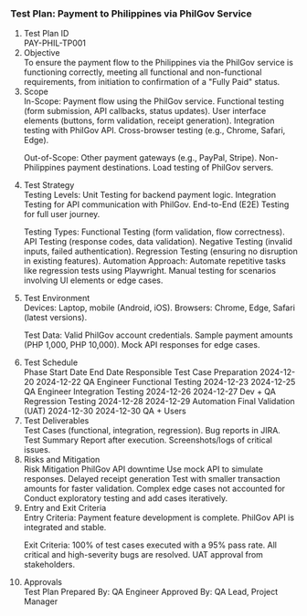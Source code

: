<h3>Test Plan: Payment to Philippines via PhilGov Service</h3>
<ol><li>Test Plan ID</li>
PAY-PHIL-TP001

<li>Objective</li>
To ensure the payment flow to the Philippines via the PhilGov service is functioning correctly, meeting all functional and non-functional requirements, from initiation to confirmation of a "Fully Paid" status.

<li>Scope</li>
In-Scope:
Payment flow using the PhilGov service.
Functional testing (form submission, API callbacks, status updates).
User interface elements (buttons, form validation, receipt generation).
Integration testing with PhilGov API.
Cross-browser testing (e.g., Chrome, Safari, Edge).

Out-of-Scope:
Other payment gateways (e.g., PayPal, Stripe).
Non-Philippines payment destinations.
Load testing of PhilGov servers.

<li>Test Strategy</li>
Testing Levels:
Unit Testing for backend payment logic.
Integration Testing for API communication with PhilGov.
End-to-End (E2E) Testing for full user journey.

Testing Types:
Functional Testing (form validation, flow correctness).
API Testing (response codes, data validation).
Negative Testing (invalid inputs, failed authentication).
Regression Testing (ensuring no disruption in existing features).
Automation Approach:
Automate repetitive tasks like regression tests using Playwright.
Manual testing for scenarios involving UI elements or edge cases.

<li>Test Environment</li>
Devices: Laptop, mobile (Android, iOS).
Browsers: Chrome, Edge, Safari (latest versions).

Test Data:
Valid PhilGov account credentials.
Sample payment amounts (PHP 1,000, PHP 10,000).
Mock API responses for edge cases.
<li>Test Schedule</li>
Phase	Start Date	End Date	Responsible
Test Case Preparation	2024-12-20	2024-12-22	QA Engineer
Functional Testing	2024-12-23	2024-12-25	QA Engineer
Integration Testing	2024-12-26	2024-12-27	Dev + QA
Regression Testing	2024-12-28	2024-12-29	Automation
Final Validation (UAT)	2024-12-30	2024-12-30	QA + Users

<li>Test Deliverables</li>
Test Cases (functional, integration, regression).
Bug reports in JIRA.
Test Summary Report after execution.
Screenshots/logs of critical issues.

<li>Risks and Mitigation</li>
Risk	Mitigation
PhilGov API downtime	Use mock API to simulate responses.
Delayed receipt generation	Test with smaller transaction amounts for faster validation.
Complex edge cases not accounted for	Conduct exploratory testing and add cases iteratively.

<li>Entry and Exit Criteria</li>
Entry Criteria:
Payment feature development is complete.
PhilGov API is integrated and stable.

Exit Criteria:
100% of test cases executed with a 95% pass rate.
All critical and high-severity bugs are resolved.
UAT approval from stakeholders.

<li>Approvals</li>
Test Plan Prepared By: QA Engineer
Approved By: QA Lead, Project Manager
</ol>
